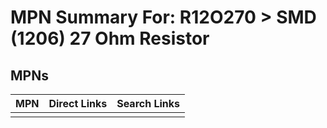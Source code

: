 



# MPN Summary For: R12O270 > SMD (1206) 27 Ohm Resistor

## MPNs
  

|MPN|Direct Links|Search Links|
| :--- | :--- | :--- |
||||
